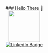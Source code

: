 
<div align="center">
  ### Hello There 👋
</div>  
<div id="header" align="center">
  <img src="https://media.giphy.com/media/M9gbBd9nbDrOTu1Mqx/giphy.gif" width="100"/>
</div>
<div id="badges" align="center">
   <a href="https://www.linkedin.com/in/muzaffertcandan/">
    <img src="https://img.shields.io/badge/LinkedIn-blue?style=for-the-badge&logo=linkedin&logoColor=white" alt="LinkedIn Badge" target=”_blank” />
  </a>
</div>
<div align="center">
<img src="https://komarev.com/ghpvc/?username=muzaffertcandan&style=flat-square&color=blue" alt=""/>
</div>

<!--
**muzaffertcandan/muzaffertcandan** is a ✨ _special_ ✨ repository because its `README.md` (this file) appears on your GitHub profile.

Here are some ideas to get you started:

- 🔭 I’m currently working on ...
- 🌱 I’m currently learning ...
- 👯 I’m looking to collaborate on ...
- 🤔 I’m looking for help with ...
- 💬 Ask me about ...
- 📫 How to reach me: ...
- 😄 Pronouns: ...
- ⚡ Fun fact: ...
-->
